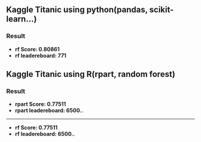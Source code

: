 ## Kaggle Titanic using python(pandas, scikit-learn...)  
### Result
* **rf Score: 0.80861**  
* **rf leadereboard: 771**   


## Kaggle Titanic using R(rpart, random forest)  
### Result  
* **rpart Score: 0.77511**   
* **rpart leadereboard: 6500..**    
------
* **rf Score: 0.77511**   
* **rf leadereboard: 6500..**  

